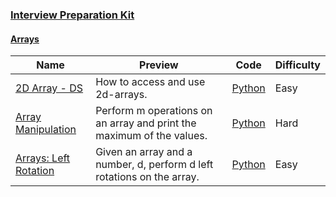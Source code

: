 
### [Interview Preparation Kit](https://www.hackerrank.com/interview/interview-preparation-kit)


#### [Arrays](https://www.hackerrank.com/interview/interview-preparation-kit/arrays/challenges)

Name | Preview | Code | Difficulty
---- | ------- | ---- | ----------
[2D Array - DS](https://www.hackerrank.com/challenges/2d-array/problem?h_l=playlist&slugs%5B%5D=interview&slugs%5B%5D=interview-preparation-kit&slugs%5B%5D=arrays)|How to access and use 2d-arrays.|[Python](../../data-structures/arrays/2d-array.py)|Easy
[Array Manipulation](https://www.hackerrank.com/challenges/crush/problem?h_l=playlist&slugs%5B%5D=interview&slugs%5B%5D=interview-preparation-kit&slugs%5B%5D=arrays)|Perform m operations on an array and print the maximum of the values.|[Python](../../data-structures/arrays/crush.py)|Hard
[Arrays: Left Rotation](https://www.hackerrank.com/challenges/ctci-array-left-rotation/problem?h_l=playlist&slugs%5B%5D=interview&slugs%5B%5D=interview-preparation-kit&slugs%5B%5D=arrays)|Given an array and a number, d, perform d left rotations on the array.|[Python](../../tutorials/cracking-the-coding-interview/ctci-array-left-rotation.py)|Easy

